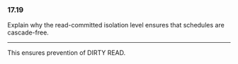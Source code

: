 ### 17.19

Explain why the read-committed isolation level ensures that schedules are cascade-free.

---

This ensures prevention of DIRTY READ.